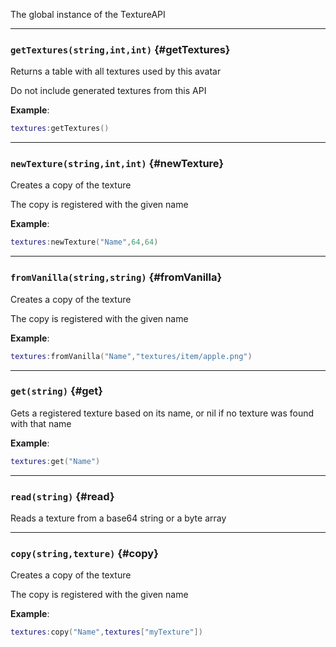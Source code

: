 The global instance of the TextureAPI

---

### `getTextures(string,int,int)` {#getTextures}

Returns a table with all textures used by this avatar

Do not include generated textures from this API

**Example**:

```lua
textures:getTextures()
```

---

### `newTexture(string,int,int)` {#newTexture}

Creates a copy of the texture

The copy is registered with the given name

**Example**:

```lua
textures:newTexture("Name",64,64)
```

---

### `fromVanilla(string,string)` {#fromVanilla}

Creates a copy of the texture

The copy is registered with the given name

**Example**:

```lua
textures:fromVanilla("Name","textures/item/apple.png")
```

---

### `get(string)` {#get}

Gets a registered texture based on its name, or nil if no texture was found with that name

**Example**:

```lua
textures:get("Name")
```

---

### `read(string)` {#read}

Reads a texture from a base64 string or a byte array

---

### `copy(string,texture)` {#copy}

Creates a copy of the texture

The copy is registered with the given name

**Example**:

```lua
textures:copy("Name",textures["myTexture"])
```